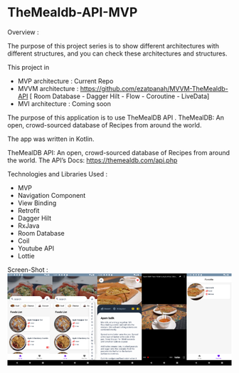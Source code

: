# TheMealdb-API-MVP

Overview :

The purpose of this project series is to show different architectures with different structures, and you can check these architectures and structures.

This project in

- MVP architecture : Current Repo
- MVVM architecture : https://github.com/ezatpanah/MVVM-TheMealdb-API [ Room Database - Dagger Hilt - Flow - Coroutine - LiveData]
- MVI architecture : Coming soon

The purpose of this application is to use TheMealDB API . TheMealDB: An open, crowd-sourced database of Recipes from around the world.

The app was written in Kotlin.

TheMealDB API: An open, crowd-sourced database of Recipes from around the world. The API’s Docs: https://themealdb.com/api.php

Technologies and Libraries Used :

- MVP
- Navigation Component
- View Binding
- Retrofit
- Dagger Hilt
- RxJava
- Room Database
- Coil
- Youtube API
- Lottie


Screen-Shot :
<br>
<img alt="Ezatpanah TheMealdb-API-MVP" src="screenshots/Screenshot_1669502836.png" width="20%"><img alt="Ezatpanah TheMealdb-API-MVP" src="screenshots/Screenshot_1669502840.png" width="20%"><img alt="Ezatpanah TheMealdb-API-MVP" src="screenshots/Screenshot_1669502891.png" width="20%"><img alt="Ezatpanah TheMealdb-API-MVP" src="screenshots/Screenshot_1669502881.png" width="20%"><img alt="Ezatpanah TheMealdb-API-MVP" src="screenshots/Screenshot_1669502909.png" width="20%">
